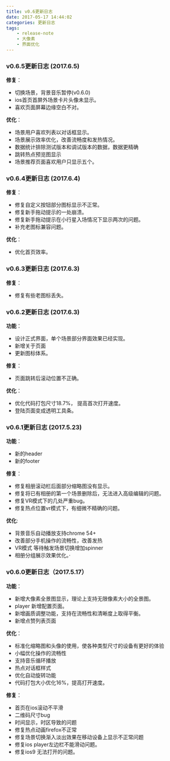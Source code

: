 ```yaml
---
title: v0.6更新日志
date: 2017-05-17 14:44:02
categories: 更新日志
tags: 
    - release-note
    - 大像素
    - 界面优化
---
```


### v0.6.5更新日志 (2017.6.5)

**修复**：

* 切换场景，背景音乐暂停(v0.6.0)
* ios首页首屏外场景卡片头像未显示。
* 喜欢页面屏幕边缘空白不对。

**优化**：

* 场景用户喜欢列表以对话框显示。
* 场景展示效率优化，改善流畅度和发热情况。
* 数据统计排除测试版本和调试版本的数据，数据更精确
* 跳转热点预览图显示
* 场景推荐页面喜欢用户只显示五个。

### v0.6.4更新日志 (2017.6.4)

**修复**：

* 修复自定义按钮部分图标显示不正常。
* 修复新手拖动提示的一处崩溃。
* 修复新手拖动提示在小行星入场情况下显示两次的问题。
* 补充老图标兼容问题。

**优化**：

* 优化首页效率。

### v0.6.3更新日志 (2017.6.3)

**修复**：

* 修复有些老图标丢失。

### v0.6.2更新日志 (2017.6.3)

**功能**：

* 设计正式界面，单个场景部分界面效果已经实现。
* 新增关于页面
* 更新图标体系。

**修复**：

* 页面跳转后滚动位置不正确。


**优化**：

* 优化代码打包尺寸18.7%， 提高首次打开速度。
* 登陆页面变成透明工具条。

### v0.6.1更新日志 (2017.5.23)

**功能**：

* 新的header
* 新的footer

**修复**：

* 修复相册滚动栏后面部分缩略图没有显示。
* 修复将已有相册的第一个场景删除后，无法进入高级编辑的问题。
* 修复VR模式下的几处严重bug。
* 修复热点位置vr模式下，有细微不精确的问题。

**优化**:

* 背景音乐自动播放支持chrome 54+
* 改善部分手机操作的流畅性，改善发热
* VR模式 等待触发场景切换增加spinner
* 相册分组展示效果优化。·


### v0.6.0更新日志（2017.5.17）

**功能**：

* 新增大像素全景图显示，理论上支持无限像素大小的全景图。
* player 新增配置页面。
* 新增画质调整功能，支持在流畅性和清晰度上取得平衡。
* 新增点赞列表页面

**优化**：

* 标准化缩略图和头像的使用，使各种类型尺寸的设备有更好的体验
* 小幅优化操作的流畅性
* 支持音乐循环播放
* 热点对话框样式
* 优化自动旋转功能
* 代码打包大小优化16%，提高打开速度。

**修复**：

* 首页在ios滚动不平滑
* 二维码尺寸bug
* 时间显示，时区导致的问题
* 修复热点动画firefox不正常
* 修复场景切换渐入淡出效果在移动设备上显示不正常问题
* 修复ios player左边栏不能滑动问题。
* 修复ios9 无法打开的问题。

